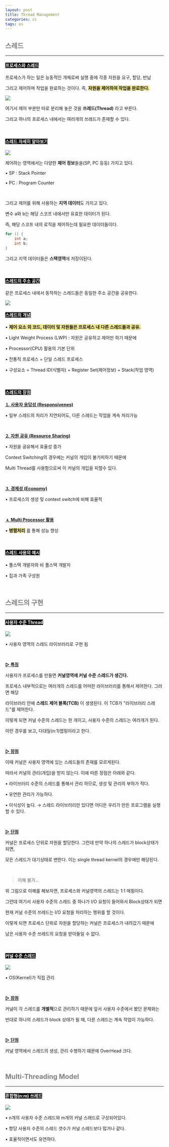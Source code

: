 ```yaml
---
layout: post
title: Thread Management
categories: cs
tags: os
---
```


## <span style="color:gray">스레드</span>

---

#### <span style="background-color:black; color:white">프로세스와 스레드</span>

프로세스가 하는 일은 능동적인 개체로써 실행 중에 각종 자원을 요구, 할당, 반납

그리고 제어하며 작업을 완료하는 것이다. 즉, **<span style="background-color:#F0E68C">자원을 제어하여 작업을 완료한다.</span>**

<img src="/assets/img/cs/os/thread/IMG_B42D271C0E90-1.jpeg">

여기서 제어 부분만 따로 분리해 놓은 것을 **쓰레드(Thread)** 라고 부른다.

그리고 하나의 프로세스 내에서는 여러개의 쓰레드가 존재할 수 있다.

<br>

#### <span style="background-color:black; color:white">스레드 자세히 알아보기</span>

<img src="/assets/img/cs/os/thread/IMG_A61BB06B5343-1.jpeg">

제어하는 영역에서는 다양한 **제어 정보**들을(SP, PC 등등) 가지고 있다.

• SP : Stack Pointer

• PC : Program Counter

<br>

그리고 제어를 위해 사용하는 **지역 데이터**도 가지고 있다.

변수 a와 b는 해당 스코프 내에서만 유효한 데이터가 된다.

즉, 해당 스코프 내의 로직을 제어하는데 필요한 데이터들이다.

```java
for () {
    int a;
    int b;
}
```
그리고 지역 데이터들은 **스택영역**에 저장이된다.

<br>

#### <span style="background-color:black; color:white">스레드의 주소 공간</span>

같은 프로세스 내에서 동작하는 스레드들은 동일한 주소 공간을 공유한다.

<img src="/assets/img/cs/os/thread/IMG_AB1128D48DDF-1.jpeg">

<br>

#### <span style="background-color:black; color:white">스레드의 개념</span>

• **<span style="background-color:#F0E68C">제어 요소 외 코드, 데이터 및 자원들은 프로세스 내 다른 스레드들과 공유.</span>**

• Light Weight Process (LWP) : 자원은 공유하고 제어만 하기 때문에

• Processor(CPU) 활용의 기본 단위

• 전통적 프로세스 = 단일 스레드 프로세스

• 구성요소 = Thread ID(식별자) + Register Set(제어정보) + Stack(작업 영역)

<br>

#### <span style="background-color:black; color:white">스레드의 장점</span>

**<u>⒈ 사용자 응답성 (Responsivenes)</u>**

• 일부 스레드의 처리가 지연되어도, 다른 스레드는 작업을 계속 처리가능

<br>

**<u>⒉ 자원 공유 (Resource Sharing)</u>**

• 자원을 공유해서 효율성 증가

Context Switching의 경우에는 커널의 개입이 불가피하기 때문에 

Multi Thread를 사용함으로써 이 커널의 개입을 피할수 있다.

<br>

**<u>⒊ 경제성 (Economy)</u>**

• 프로세스의 생성 및 context switch에 비해 효율적

<br>

**<u>⒋ Multi Processor 활용</u>**

• **<span style="background-color:#F0E68C">병렬처리</span>** 를 통해 성능 향상

<br>

#### <span style="background-color:black; color:white">스레드 사용의 예시</span>

• 풀스택 개발자와 비 풀스택 개발자

• 집과 가족 구성원

<br>


## <span style="color:gray">스레드의 구현</span>

---

#### <span style="background-color:black; color:white">사용자 수준 Thread</span>

<img src="/assets/img/cs/os/thread/사용자수준.png">

• 사용자 영역의 스레드 라이브러리로 구현 됨

<br>

**<u>▷ 특징</u>**

사용자가 프로세스를 만들면 **커널영역에 커널 수준 스레드가 생긴다.**

프로세스 내부적으로는 여러개의 스레드를 어떠한 라이브러리를  통해서 제어한다. 그러면 해당 

라이브러리 안에 **스레드 제어 블록(TCB)** 이 생생된다. 이 TCB가 "라이브러리 스레드"를 제어한다.

이렇게 되면 커널 수준의 스레드는 한 개이고, 사용자 수준의 스레드는 여러개가 된다. 

이런 경우를 보고, 다대일(n:1)맵핑이라고 한다.

<br>

**<u>▷ 장점</u>**

이때 커널은 사용자 영역에 있는 스레드들의 존재를 모르게된다. 

따라서 커널의 관리(개입)을 받지 않는다. 이에 따른 장점은 아래와 같다.

• 라이브러리 수준의 스레드를 통해서 관리 하므로,  생성 및 관리의 부하가 적다.

• 유연한 관리가 가능하다.

• 이식성이 높다. → 스레드 라이브러리만 있다면 어디든 우리가 만든 프로그램을 실행할 수 있다.

<br>

**<u>▷ 단점</u>**

커널은 프로세스 단위로 자원을 할당한다. 그런데 만약 하나의 스레드가 block상태가 되면, 

모든 스레드가  대기상태로 변한다. 이는 single thread kernel의 경우애만 해당된다.

<br>

> 이해 불가...

위 그림으로 이해를 해보자면, 프로세스와 커널영역의 스레드는 1:1 매핑이다.

그런데 여기서 사용자 수준의 스레드 중 하나가 I/O 요청이 들어와서 Block상태가 되면 

현재 커널 수준의 쓰레드는 I/O 요청을 처리하는 행위를 할 것이다.

이렇게 되면 프로세스 단위로 자원을 할당하는 커널은 프로세스가 내려갔기 때문에 

남은 사용자 수준 쓰레드의 요청을 받아들일 수 없다. 


<br>

#### <span style="background-color:black; color:white">커널 수준 스레드</span>

<img src="/assets/img/cs/os/thread/커널수준.png">

• OS(Kernel)가 직접 관리

<br>

**<u>▷ 장점</u>**

커널이 각 스레드를 **개별적**으로 관리하기 때문에 앞서 사용자 수준에서 봤던 문제와는

반대로 하나의 스레드가 block 상태가 될 때, 다른 스레드는 계속 작업이 가능하다.

<br>

**<u>▷ 단점</u>**

커널 영역에서 스레드의 생성, 관리 수행하기 떄문에 OverHead 크다.

<br>

## <span style="color:gray">Multi-Threading Model</span>

---

#### <span style="background-color:black; color:white">혼합형(n:m) 쓰레드</span>

<img src="/assets/img/cs/os/thread/혼합형.png">

• n개의 사용자 수준 스레드와 m개의 커널 스래드로 구성되어있다.

• 항당 사용자 수준의 스레드 갯수가 커널 스레드보다 많거나 같다.

• 효율적이면서도 유연하다.